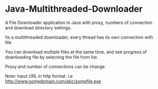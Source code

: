 # Java-Multithreaded-Downloader
A File Downloader application in Java with proxy, numbers of connection and  download directory settings.

Its a multithreaded downloader, every thread has its own connection with file.

You can download multiple files at the same time, 
and see progress of downloading file by selecting the file from list.

Proxy and number of connections can be change.

Note: Input URL in http format. i.e http://www.somedomain.com/abc/somefile.exe
